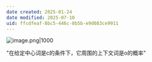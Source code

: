 ```yaml
---
date created: 2025-01-24
date modified: 2025-07-10
uid: ffcdfeaf-8bc5-446c-8b5b-e9d083ce9911
---
```


![image.png|1000](https://imagehosting4picgo.oss-cn-beijing.aliyuncs.com/imagehosting/fix-dir%2Fpicgo%2Fpicgo-clipboard-images%2F2025%2F01%2F24%2F01-38-24-0d7233418f5d873a54d3369dd2057608-202501240138792-0a950b.png)

"在给定中心词是c的条件下，它周围的上下文词是o的概率"
